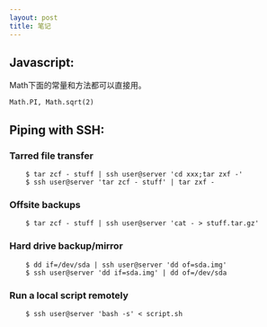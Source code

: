 ```yaml
---
layout: post
title: 笔记
---
```

## Javascript:
Math下面的常量和方法都可以直接用。

	Math.PI, Math.sqrt(2)


## Piping with SSH:

### Tarred file transfer
```
	$ tar zcf - stuff | ssh user@server 'cd xxx;tar zxf -'
	$ ssh user@server 'tar zcf - stuff' | tar zxf -
```
### Offsite backups
```
	$ tar zcf - stuff | ssh user@server 'cat - > stuff.tar.gz'
```
### Hard drive backup/mirror
```
	$ dd if=/dev/sda | ssh user@server 'dd of=sda.img'
	$ ssh user@server 'dd if=sda.img' | dd of=/dev/sda
```
### Run a local script remotely
```
	$ ssh user@server 'bash -s' < script.sh
```

